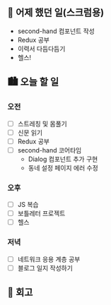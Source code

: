## 🌃 어제 했던 일(스크럼용)

- second-hand 컴포넌트 작성
- Redux 공부
- 이력서 다듬다듬기
- 헬스!

## 🏙️ 오늘 할 일

### 오전

- [ ] 스트레칭 및 몸풀기
- [ ] 신문 읽기
- [ ] Redux 공부
- [ ] second-hand 코어타임
  - Dialog 컴포넌트 추가 구현
  - 동네 설정 페이지 에러 수정

### 오후

- [ ] JS 복습
- [ ] 보틀레터 프로젝트
- [ ] 헬스

### 저녁

- [ ] 네트워크 응용 계층 공부
- [ ] 블로그 일지 작성하기

## 🌆 회고

